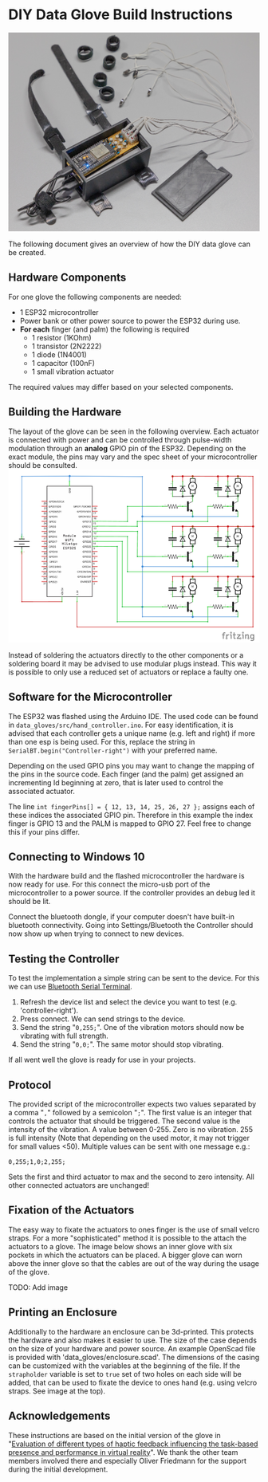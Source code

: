 # DIY Data Glove Build Instructions
![Build and Touch in Action](../img/gloves_hardware.jpg)

The following document gives an overview of how the DIY data glove can be created. 
## Hardware Components
For one glove the following components are needed:

- 1 ESP32 microcontroller
- Power bank or other power source to power the ESP32 during use.
- **For each** finger (and palm) the following is required
    - 1 resistor (1KOhm)
    - 1 transistor (2N2222)
    - 1 diode (1N4001)
    - 1 capacitor (100nF)
    - 1 small vibration actuator

The required values may differ based on your selected components.

## Building the Hardware
The layout of the glove can be seen in the following overview.
Each actuator is connected with power and can be controlled through pulse-width modulation through an **analog** GPIO pin of the ESP32.
Depending on the exact module, the pins may vary and the spec sheet of your microcontroller should be consulted.
![Hardware layout of the components](../img/hardware-plan.png)

Instead of soldering the actuators directly to the other components or a soldering board it may be advised to use modular plugs instead. This way it is possible to only use a reduced set of actuators or replace a faulty one.

## Software for the Microcontroller
The ESP32 was flashed using the Arduino IDE.
The used code can be found in `data_gloves/src/hand_controller.ino`.
For easy identification, it is advised that each controller gets a unique name (e.g. left and right) if more than one esp is being used. For this, replace the string in `SerialBT.begin("Controller-right")` with your preferred name.

Depending on the used GPIO pins you may want to change the mapping of the pins in the source code.
Each finger (and the palm) get assigned an incrementing Id beginning at zero, that is later used to control the associated actuator.

The line `int fingerPins[] = { 12, 13, 14, 25, 26, 27 };` assigns each of these indices the associated GPIO pin. Therefore in this example the index finger is GPIO 13 and the PALM is mapped to GPIO 27. Feel free to change this if your pins differ.

## Connecting to Windows 10
With the hardware build and the flashed microcontroller the hardware is now ready for use.
For this connect the micro-usb port of the microcontroller to a power source. If the controller
provides an debug led it should be lit.

Connect the bluetooth dongle, if your computer doesn't have built-in bluetooth connectivity.
Going into Settings/Bluetooth the Controller should now show up when trying to connect to new devices.

## Testing the Controller
To test the implementation a simple string can be sent to the device. For this we can use [Bluetooth Serial Terminal](https://www.microsoft.com/de-de/p/bluetooth-serial-terminal/9wzdncrdfst8?activetab=pivot:overviewtab).

1. Refresh the device list and select the device you want to test (e.g. 'controller-right').
2. Press connect. We can send strings to the device.
3. Send the string "`0,255;`". One of the vibration motors should now be vibrating with full strength.
4. Send the string "`0,0;`". The same motor should stop vibrating.

If all went well the glove is ready for use in your projects.

## Protocol
The provided script of the microcontroller expects two values separated by a comma "`,`" followed by a semicolon "`;`". 
The first value is an integer that controls the actuator that should be triggered.
The second value is the intensity of the vibration. A value between 0-255. Zero is no vibration. 255 is full intensity (Note that depending on the used motor, it may not trigger for small values <50).
Multiple values can be sent with one message e.g.:
```
0,255;1,0;2,255;
```
Sets the first and third actuator to max and the second to zero intensity. All other connected actuators are unchanged!

## Fixation of the Actuators
The easy way to fixate the actuators to ones finger is the use of small velcro straps. 
For a more "sophisticated" method it is possible to the attach the actuators to a glove.
The image below shows an inner glove with six pockets in which the actuators can be placed. 
A bigger glove can worn above the inner glove so that the cables are out of the way during the usage of the glove.

TODO: Add image

## Printing an Enclosure
Additionally to the hardware an enclosure can be 3d-printed. This protects the hardware and also makes it easier to use.
The size of the case depends on the size of your hardware and power source.
An example OpenScad file is provided with 'data_gloves/enclosure.scad'.
The dimensions of the casing can be customized with the variables at the beginning of the file.
If the `strapholder` variable is set to `true` set of two holes on each side will be added, that can be used to fixate the device to ones hand (e.g. using velcro straps. See image at the top).


## Acknowledgements
These instructions are based on the initial version of the glove in "[Evaluation of different types of haptic feedback influencing the task-based presence and performance in virtual reality](https://dl.acm.org/doi/10.1145/3316782.3321536)". We thank the other team members involved there and especially Oliver Friedmann for the support during the initial development.
